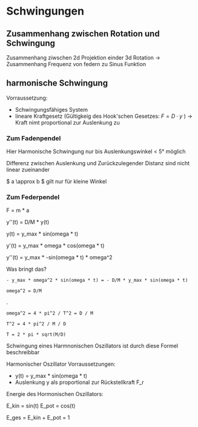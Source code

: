 # Schwingungen

## Zusammenhang zwischen Rotation und Schwingung

Zusammenhang ziwschen 2d Projektion einder 3d Rotation -> Zusammenhang Frequenz von federn zu Sinus Funktion

## harmonische Schwingung

Vorraussetzung:
- Schwingungsfähiges System
- lineare Kraftgesetz (Gültigkeig des Hook'schen Gesetzes: $F = D \cdot y$ ) -> Kraft nimt proportional zur Auslenkung zu


### Zum Fadenpendel

Hier Harmonische Schwingung nur bis Auslenkungswinkel < 5° möglich

Differenz zwischen Auslenkung und Zurückzulegender Distanz sind nicht linear zueinander

$ a \approx b $ gilt nur für kleine Winkel

### Zum Federpendel

F = m * a

y''(t) = D/M * y(t)



y(t) = y_max * sin(omega * t)

y'(t) = y_max * omega * cos(omega * t)

y''(t) = y_max * -sin(omega * t) * omega^2

Was bringt das?

    - y_max * omega^2 * sin(omega * t) = - D/M * y_max * sin(omega * t)

    omega^2 = D/M

.

    omega^2 = 4 * pi^2 / T^2 = D / M

    T^2 = 4 * pi^2 / M / D

    T = 2 * pi * sqrt(M/D)

Schwingung eines Harmnonischen Oszillators ist durch diese Formel beschreibbar

Harmonischer Oszillator Vorraussetzungen:

- y(t) = y_max * sin(omega * t)
- Auslenkung y als proportional zur Rückstellkraft F_r

Energie des Hormonischen Oszillators:

E_kin = sin(t)
E_pot = cos(t)

E_ges = E_kin + E_pot = 1

